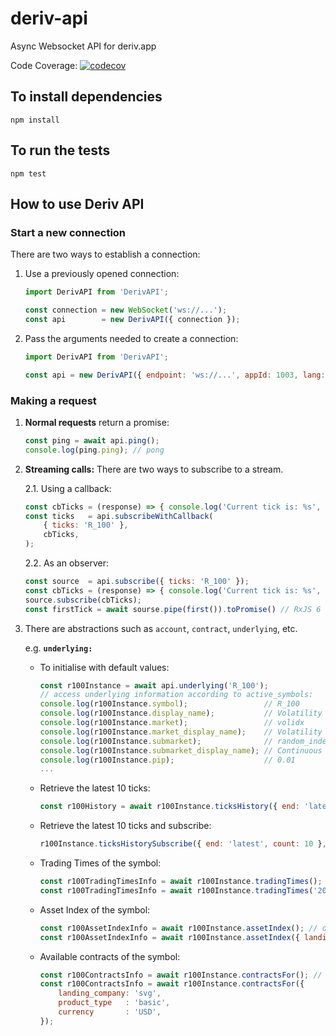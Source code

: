 # deriv-api

Async Websocket API for deriv.app

Code Coverage: [![codecov](https://codecov.io/gh/binary-com/deriv-api/branch/master/graph/badge.svg)](https://codecov.io/gh/binary-com/deriv-api)

## To install dependencies

```
npm install
```

## To run the tests

```
npm test
```

## How to use Deriv API

### Start a new connection

There are two ways to establish a connection:

1. Use a previously opened connection:
    ```js
    import DerivAPI from 'DerivAPI';

    const connection = new WebSocket('ws://...');
    const api        = new DerivAPI({ connection });
    ```

2. Pass the arguments needed to create a connection:
    ```js
    import DerivAPI from 'DerivAPI';

    const api = new DerivAPI({ endpoint: 'ws://...', appId: 1003, lang: 'EN' });
    ```

### Making a request

1. **Normal requests** return a promise:
    ```js
    const ping = await api.ping();
    console.log(ping.ping); // pong
    ```

2. **Streaming calls:** There are two ways to subscribe to a stream.

    2.1. Using a callback:

      ```js
      const cbTicks = (response) => { console.log('Current tick is: %s', response.tick.quote); };
      const ticks   = api.subscribeWithCallback(
          { ticks: 'R_100' },
          cbTicks,
      );
      ```

    2.2. As an observer:

      ```js
      const source  = api.subscribe({ ticks: 'R_100' });
      const cbTicks = (response) => { console.log('Current tick is: %s', response.tick.quote); };
      source.subscribe(cbTicks);
      const firstTick = await sourse.pipe(first()).toPromise() // RxJS 6
      ```

3. There are abstractions such as `account`, `contract`, `underlying`, etc.

    e.g. **`underlying:`**

    - To initialise with default values:
      ```js
      const r100Instance = await api.underlying('R_100');
      // access underlying information according to active_symbols:
      console.log(r100Instance.symbol);                 // R_100
      console.log(r100Instance.display_name);           // Volatility 100 Index
      console.log(r100Instance.market);                 // volidx
      console.log(r100Instance.market_display_name);    // Volatility Indices
      console.log(r100Instance.submarket);              // random_index
      console.log(r100Instance.submarket_display_name); // Continuous Indices
      console.log(r100Instance.pip);                    // 0.01
      ...
      ```

    - Retrieve the latest 10 ticks:
      ```js
      const r100History = await r100Instance.ticksHistory({ end: 'latest', count: 10 });
      ```

    - Retrieve the latest 10 ticks and subscribe:
      ```js
      r100Instance.ticksHistorySubscribe({ end: 'latest', count: 10 }, cbTicks);
      ```

    - Trading Times of the symbol:
      ```js
      const r100TradingTimesInfo = await r100Instance.tradingTimes(); // today
      const r100TradingTimesInfo = await r100Instance.tradingTimes('2019-06-28');
      ```

    - Asset Index of the symbol:
      ```js
      const r100AssetIndexInfo = await r100Instance.assetIndex(); // default values
      const r100AssetIndexInfo = await r100Instance.assetIndex({ landing_company: 'svg' });
      ```

    - Available contracts of the symbol:
      ```js
      const r100ContractsInfo = await r100Instance.contractsFor(); // default values
      const r100ContractsInfo = await r100Instance.contractsFor({
          landing_company: 'svg',
          product_type   : 'basic',
          currency       : 'USD',
      });
      ```
